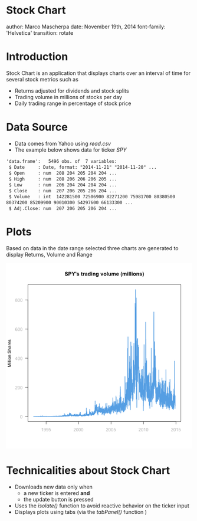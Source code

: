 Stock Chart
========================================================
author: Marco Mascherpa
date: November 19th, 2014
font-family: 'Helvetica'
transition: rotate

Introduction
========================================================

Stock Chart is an application that displays charts over an interval of time for several stock metrics such as

- Returns adjusted for dividends and stock splits
- Trading volume in millions of stocks per day
- Daily trading range in percentage of stock price

Data Source
========================================================

- Data comes from Yahoo using *read.csv*
- The example below shows data for ticker *SPY*


```
'data.frame':	5496 obs. of  7 variables:
 $ Date     : Date, format: "2014-11-21" "2014-11-20" ...
 $ Open     : num  208 204 205 204 204 ...
 $ High     : num  208 206 206 206 205 ...
 $ Low      : num  206 204 204 204 204 ...
 $ Close    : num  207 206 205 206 204 ...
 $ Volume   : int  142281500 72506900 82271200 75981700 80380500 80374200 85209900 90010300 54297600 66133300 ...
 $ Adj.Close: num  207 206 205 206 204 ...
```

Plots
========================================================

Based on data in the date range selected three charts are generated to display Returns, Volume and Range

![plot of chunk unnamed-chunk-2](StockChartSlides-figure/unnamed-chunk-2-1.png) 

Technicalities about Stock Chart
========================================================
- Downloads new data only when
  - a new ticker is entered **and**
  - the update button is pressed
- Uses the *isolate()*  function to avoid reactive behavior on the ticker input
- Displays plots using tabs (via the *tabPanel()* function )



